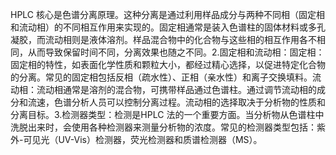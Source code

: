 HPLC 核心是色谱分离原理。这种分离是通过利用样品成分与两种不同相（固定相和流动相）的不同相互作用来实现的。固定相通常是装入色谱柱的固体材料或多孔凝胶，而流动相则是液体溶剂。样品混合物中的化合物与这些相的相互作用各不相同，从而导致保留时间不同，分离效果也随之不同。2.固定相和流动相：固定相：固定相的特性，如表面化学性质和颗粒大小，都经过精心选择，以促进特定化合物的分离。常见的固定相包括反相（疏水性）、正相（亲水性）和离子交换填料。流动相：流动相通常是溶剂的混合物，可携带样品通过色谱柱。通过调节流动相的成分和流速，色谱分析人员可以控制分离过程。流动相的选择取决于分析物的性质和分离目标。3.检测器类型：检测是HPLC 法的一个重要方面。当分析物从色谱柱中洗脱出来时，会使用各种检测器来测量分析物的浓度。常见的检测器类型包括：紫外-可见光（UV-Vis）检测器，荧光检测器和质谱检测器（MS）。